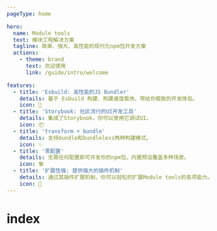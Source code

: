 ```yaml
---
pageType: home

hero:
  name: Module tools
  text: 模块工程解决方案
  tagline: 简单、强大、高性能的现代化npm包开发方案
  actions:
    - theme: brand
      text: 欢迎使用
      link: /guide/intro/welcome

features:
  - title: 'Esbuild: 高性能的JS Bundler'
    details: 基于 Esbuild 构建，构建速度极快，带给你极致的开发体验。
    icon: 🚀
  - title: 'Storybook: 社区流行的UI开发工具'
    details: 集成了Storybook，你可以使用它调试UI。
    icon: 📦
  - title: 'transform + bundle'
    details: 支持bundle和bundleless两种构建模式。
    icon: ✨
  - title: '零配置'
    details: 无需任何配置即可开发你的npm包，内置预设覆盖多种场景。
    icon: 🛠️
  - title: '扩展性强: 提供强大的插件机制'
    details: 通过其插件扩展机制，你可以轻松的扩展Module tools的各项能力。
    icon: 🎨
---
```

# index
